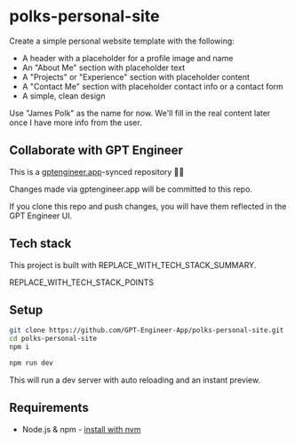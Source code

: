 # polks-personal-site

Create a simple personal website template with the following:

- A header with a placeholder for a profile image and name
- An "About Me" section with placeholder text 
- A "Projects" or "Experience" section with placeholder content
- A "Contact Me" section with placeholder contact info or a contact form
- A simple, clean design

Use "James Polk" as the name for now. We'll fill in the real content later once I have more info from the user.

## Collaborate with GPT Engineer

This is a [gptengineer.app](https://gptengineer.app)-synced repository 🌟🤖

Changes made via gptengineer.app will be committed to this repo.

If you clone this repo and push changes, you will have them reflected in the GPT Engineer UI.

## Tech stack

This project is built with REPLACE_WITH_TECH_STACK_SUMMARY.

REPLACE_WITH_TECH_STACK_POINTS

## Setup

```sh
git clone https://github.com/GPT-Engineer-App/polks-personal-site.git
cd polks-personal-site
npm i
```

```sh
npm run dev
```

This will run a dev server with auto reloading and an instant preview.

## Requirements

- Node.js & npm - [install with nvm](https://github.com/nvm-sh/nvm#installing-and-updating)

